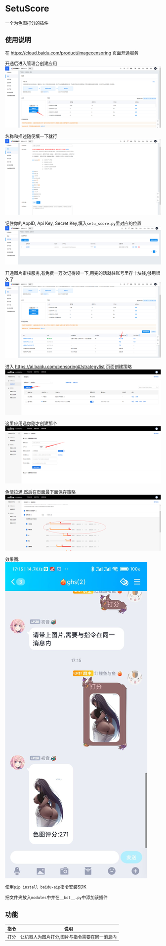 # SetuScore
一个为色图打分的插件

## 使用说明

在 https://cloud.baidu.com/product/imagecensoring 页面开通服务

开通后进入管理台创建应用
![img](./img/img1.png)

名称和描述随便填一下就行
![img](./img/img2.png)

记住你的AppID, Api Key, Secret Key,填入`setu_score.py`里对应的位置
![img](./img/img3.png)

开通图片审核服务,有免费一万次记得领一下,用完的话就往账号里存十块钱,够用很久了
![img](./img/img7.png)

进入 https://ai.baidu.com/censoring#/strategylist 页面创建策略
![img](./img/img4.png)

这里应用选你刚才创建那个
![img](./img/img5.png)

色情拉满,然后在页面最下面保存策略
![img](./img/img6.png)

效果图:
![img](./img/img8.jpg)


使用`pip install baidu-aip`指令安装SDK

把文件夹放入`modules`中并在`__bot__.py`中添加该插件

## 功能
|指令|说明|
|-----|-----|
|打分|让机器人为图片打分,图片与指令需要在同一消息内|
